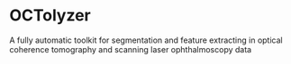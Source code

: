 # OCTolyzer
A fully automatic toolkit for segmentation and feature extracting in optical coherence tomography and scanning laser ophthalmoscopy data
